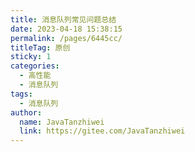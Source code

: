 ```yaml
---
title: 消息队列常见问题总结
date: 2023-04-18 15:38:15
permalink: /pages/6445cc/
titleTag: 原创
sticky: 1
categories:
  - 高性能
  - 消息队列
tags:
  - 消息队列
author: 
  name: JavaTanzhiwei
  link: https://gitee.com/JavaTanzhiwei
---
```

